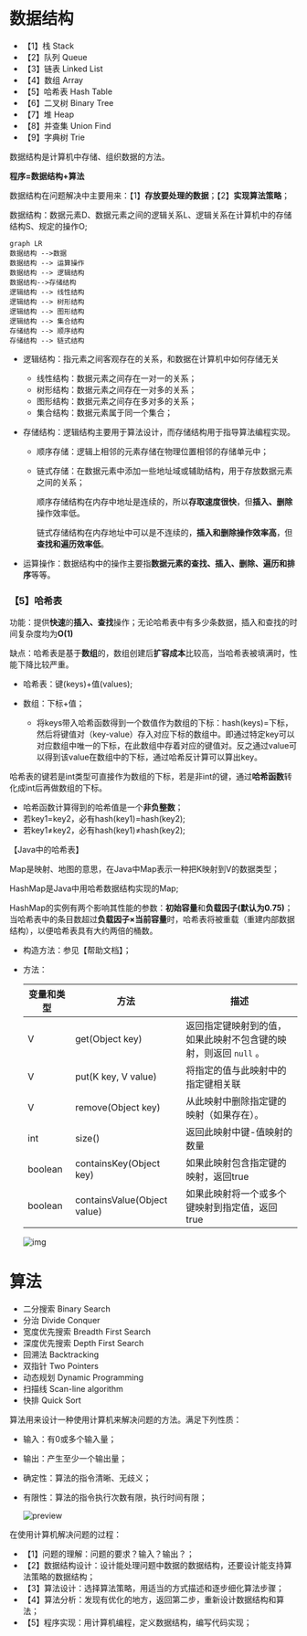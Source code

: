 # 数据结构

- 【1】栈 Stack
- 【2】队列 Queue
- 【3】链表 Linked List
- 【4】数组 Array
- 【5】哈希表 Hash Table
- 【6】二叉树 Binary Tree
- 【7】堆 Heap
- 【8】并查集 Union Find
- 【9】字典树 Trie

数据结构是计算机中存储、组织数据的方法。

**程序=数据结构+算法**

数据结构在问题解决中主要用来：【1】**存放要处理的数据**；【2】**实现算法策略**；

数据结构：数据元素D、数据元素之间的逻辑关系L、逻辑关系在计算机中的存储结构S、规定的操作O;

```mermaid
graph LR
数据结构 -->数据
数据结构 --> 运算操作
数据结构 --> 逻辑结构
数据结构-->存储结构
逻辑结构 --> 线性结构
逻辑结构 --> 树形结构
逻辑结构 --> 图形结构
逻辑结构 --> 集合结构
存储结构 --> 顺序结构
存储结构 --> 链式结构
```

- 逻辑结构：指元素之间客观存在的关系，和数据在计算机中如何存储无关

  - 线性结构：数据元素之间存在一对一的关系；
  - 树形结构：数据元素之间存在一对多的关系；
  - 图形结构：数据元素之间存在多对多的关系；
  - 集合结构：数据元素属于同一个集合；

- 存储结构：逻辑结构主要用于算法设计，而存储结构用于指导算法编程实现。

  - 顺序存储：逻辑上相邻的元素存储在物理位置相邻的存储单元中；

  - 链式存储：在数据元素中添加一些地址域或辅助结构，用于存放数据元素之间的关系；

    顺序存储结构在内存中地址是连续的，所以**存取速度很快**，但**插入、删除**操作效率低。

    链式存储结构在内存地址中可以是不连续的，**插入和删除操作效率高**，但**查找和遍历效率低**。

- 运算操作：数据结构中的操作主要指**数据元素的查找、插入、删除、遍历和排序**等等。

### 【5】哈希表

功能：提供**快速**的**插入、查找**操作；无论哈希表中有多少条数据，插入和查找的时间复杂度均为**O(1)**

缺点：哈希表是基于**数组**的，数组创建后**扩容成本**比较高，当哈希表被填满时，性能下降比较严重。

- 哈希表：键(keys)+值(values);  

- 数组：下标+值；
  - 将keys带入哈希函数得到一个数值作为数组的下标：hash(keys)=下标，然后将键值对（key-value）存入对应下标的数组中。即通过特定key可以对应数组中唯一的下标，在此数组中存着对应的键值对。反之通过value可以得到该value在数组中的下标，通过哈希反计算可以算出key。

哈希表的键若是int类型可直接作为数组的下标，若是非int的键，通过**哈希函数**转化成int后再做数组的下标。

- 哈希函数计算得到的哈希值是一个**非负整数**；
- 若key1=key2，必有hash(key1)=hash(key2);
- 若key1≠key2，必有hash(key1)≠hash(key2);

【Java中的哈希表】

Map是映射、地图的意思，在Java中Map表示一种把K映射到V的数据类型；

HashMap是Java中用哈希数据结构实现的Map;

HashMap的实例有两个影响其性能的参数：**初始容量**和**负载因子(默认为0.75)**；当哈希表中的条目数超过**负载因子×当前容量**时，哈希表将被重载（重建内部数据结构），以便哈希表具有大约两倍的桶数。

- 构造方法：参见【帮助文档】；

- 方法：

  | 变量和类型 | 方法                        | 描述                                                         |
  | ---------- | --------------------------- | ------------------------------------------------------------ |
  | V          | get(Object key)             | 返回指定键映射到的值，如果此映射不包含键的映射，则返回 `null` 。 |
  | V          | put(K key, V value)         | 将指定的值与此映射中的指定键相关联                           |
  | V          | remove(Object key)          | 从此映射中删除指定键的映射（如果存在）。                     |
  | int        | size()                      | 返回此映射中键-值映射的数量                                  |
  | boolean    | containsKey(Object key)     | 如果此映射包含指定键的映射，返回true                         |
  | boolean    | containsValue(Object value) | 如果此映射将一个或多个键映射到指定值，返回true               |

  ![img](E:/software/Typora/pictures/v2-213d79309410e8add662c861f45fe5f5_1440w.jpg)

# 算法

- 二分搜索 Binary Search
- 分治 Divide Conquer
- 宽度优先搜索 Breadth First Search
- 深度优先搜索 Depth First Search
- 回溯法 Backtracking
- 双指针 Two Pointers
- 动态规划 Dynamic Programming
- 扫描线 Scan-line algorithm
- 快排 Quick Sort

算法用来设计一种使用计算机来解决问题的方法。满足下列性质：

- 输入：有0或多个输入量；

- 输出：产生至少一个输出量；

- 确定性：算法的指令清晰、无歧义；

- 有限性：算法的指令执行次数有限，执行时间有限；

  ![preview](E:/software/Typora/pictures/v2-8fd0e2b9f83cb9891f6d47822cc72aa4_r.jpg)

在使用计算机解决问题的过程：

- 【1】问题的理解：问题的要求？输入？输出？；
- 【2】数据结构设计：设计能处理问题中数据的数据结构，还要设计能支持算法策略的数据结构；
- 【3】算法设计：选择算法策略，用适当的方式描述和逐步细化算法步骤；
- 【4】算法分析：发现有优化的地方，返回第二步，重新设计数据结构和算法；
- 【5】程序实现：用计算机编程，定义数据结构，编写代码实现；